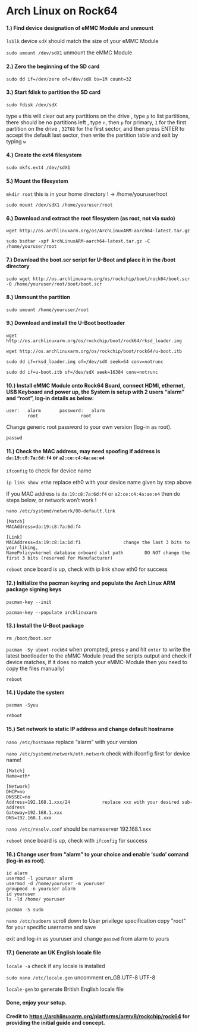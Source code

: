 # Arch Linux on Rock64

#### 1.)  Find device designation of eMMC Module and unmount

`lsblk`			device `sdX` should match the size of your eMMC Module

`sudo umount /dev/sdX1`   unmount the eMMC Module

#### 2.)  Zero the beginning of the SD card

`sudo dd if=/dev/zero of=/dev/sdX bs=1M count=32`

#### 3.)  Start fdisk to partition the SD card

`sudo fdisk /dev/sdX`

type `o` this will clear out any partitions on the drive
, type `p` to list partitions, there should be no partitions left
, type `n`, then `p` for primary, `1` for the first partition on the drive
, `32768` for the first sector, and then press ENTER to accept the
default last sector, then write the partition table and exit by typing `w`

#### 4.)  Create the ext4 filesystem

`sudo mkfs.ext4 /dev/sdX1`

#### 5.)  Mount the filesystem

`mkdir root`		this is in your home directory ! → /home/youruser/root 

`sudo mount /dev/sdX1 /home/youruser/root`

#### 6.)  Download and extract the root filesystem (as root, not via sudo)

`wget http://os.archlinuxarm.org/os/ArchLinuxARM-aarch64-latest.tar.gz`

`sudo bsdtar -xpf ArchLinuxARM-aarch64-latest.tar.gz -C /home/youruser/root`

#### 7.)  Download the boot.scr script for U-Boot and place it in the /boot directory

`sudo wget http://os.archlinuxarm.org/os/rockchip/boot/rock64/boot.scr -O /home/youruser/root/boot/boot.scr`

#### 8.)  Unmount the partition

`sudo umount /home/youruser/root`

#### 9.)  Download and install the U-Boot bootloader

`wget http://os.archlinuxarm.org/os/rockchip/boot/rock64/rksd_loader.img`

`wget http://os.archlinuxarm.org/os/rockchip/boot/rock64/u-boot.itb`

`sudo dd if=rksd_loader.img of=/dev/sdX seek=64 conv=notrunc`

`sudo dd if=u-boot.itb of=/dev/sdX seek=16384 conv=notrunc`
	
#### 10.) Install eMMC Module onto Rock64 Board, connect HDMI, ethernet, USB Keyboard and power up, the System is setup with 2 users “alarm” and “root”, log-in details as below:
	
	user:	alarm		password:	alarm
	    	root				root

Change generic root password to your own version (log-in as root).
	
`passwd`

#### 11.) Check the MAC address, may need spoofing if address is `da:19:c8:7a:6d:f4` or `a2:ce:c4:4a:ae:e4`

`ifconfig`    to check for device name

`ip link show eth0`   replace eth0 with your device name given by step above

If you MAC address is `da:19:c8:7a:6d:f4` or `a2:ce:c4:4a:ae:e4` then do steps below, or network won’t work !

`nano /etc/systemd/network/00-default.link`

	[Match]
	MACAddress=da:19:c8:7a:6d:f4

	[Link]
	MACAddress=da:19:c8:1a:1d:f1				change the last 3 bits to your liking,
	NamePolicy=kernel database onboard slot path		DO NOT change the first 3 bits (reserved for Manufacturer)

`reboot`     once board is up, check with ip link show eth0 for success

#### 12.) Initialize the pacman keyring and populate the Arch Linux ARM package signing keys

`pacman-key --init`

`pacman-key --populate archlinuxarm`

#### 13.) Install the U-Boot package

`rm /boot/boot.scr`

`pacman -Sy uboot-rock64`		when prompted, press `y` and hit `enter` to write the latest bootloader to the eMMC Module (read the scripts output and check if device matches, if it does no match your eMMC-Module then you need to copy the files manually)

`reboot`

#### 14.) Update the system

`pacman -Syuu`

`reboot`

#### 15.) Set network to static IP address and change default hostname

`nano /etc/hostname`	replace “alarm” with your version

`nano /etc/systemd/network/eth.network`   check with ifconfig first for device name!

	[Match]
	Name=eth*

	[Network]
	DHCP=no
	DNSSEC=no
	Address=192.168.1.xxx/24			replace xxx with your desired sub-address
	Gateway=192.168.1.xxx
	DNS=192.168.1.xxx

`nano /etc/resolv.conf`			should be nameserver 192.168.1.xxx

`reboot`				once board is up, check with `ifconfig` for success		

#### 16.) Change user from “alarm” to your choice and enable ‘sudo’ comand (log-in as root).

	id alarm
	usermod -l youruser alarm
	usermod -d /home/youruser -m youruser
	groupmod -n youruser alarm
	id youruser
	ls -ld /home/ youruser

`pacman -S sudo`

`nano /etc/sudoers`				scroll down to User privilege specification	copy "root" for your specific username and save

exit and log-in as youruser and change `passwd` from alarm to yours

#### 17.) Generate an UK English locale file

`locale -a`					check if any locale is installed

`sudo nano /etc/locale.gen`			uncomment en_GB.UTF-8 UTF-8

`locale-gen`					to generate British English locale file

	
#### Done, enjoy your setup.

#### Credit to https://archlinuxarm.org/platforms/armv8/rockchip/rock64 for providing the initial guide and concept.
	
